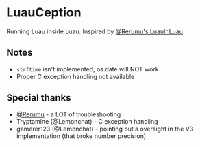 # LuauCeption
Running Luau inside Luau. Inspired by [@Rerumu's LuauInLuau](https://gist.github.com/Rerumu/ecaf1de2f2b31d0fa91b9bac8e1e15d8).

## Notes
- ``strftime`` isn't implemented, os.date will NOT work
- Proper C exception handling not available

## Special thanks
- [@Rerumu](https://github.com/Rerumu) - a LOT of troubleshooting
- Tryptamine (@Lemonchat) - C exception handling
- gamerer123 (@Lemonchat) - pointing out a oversight in the V3 implementation (that broke number precision)